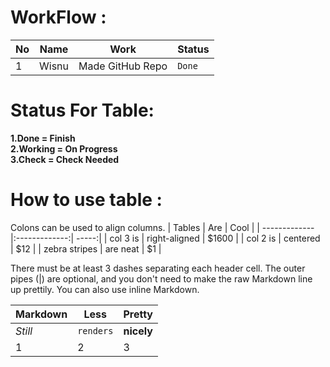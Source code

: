 # WorkFlow :
| No | Name  | Work | Status |
|----|-------|------|--------|
| 1  | Wisnu | Made GitHub Repo | `Done` |

# Status For Table:
**1.Done = Finish**<br>
**2.Working = On Progress**<br>
**3.Check = Check Needed**<br>

# How to use table :
Colons can be used to align columns.
| Tables        | Are           | Cool  |
| ------------- |:-------------:| -----:|
| col 3 is      | right-aligned | $1600 |
| col 2 is      | centered      |   $12 |
| zebra stripes | are neat      |    $1 |

There must be at least 3 dashes separating each header cell.
The outer pipes (|) are optional, and you don't need to make the 
raw Markdown line up prettily. You can also use inline Markdown.

Markdown | Less | Pretty
--- | --- | ---
*Still* | `renders` | **nicely**
1 | 2 | 3
